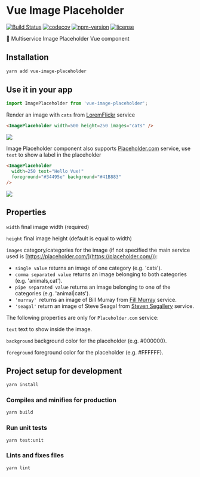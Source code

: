 # Vue Image Placeholder

[![Build Status](https://travis-ci.org/astagi/vue-image-placeholder.svg?branch=master)](https://travis-ci.org/astagi/vue-image-placeholder) [![codecov](https://codecov.io/gh/astagi/vue-image-placeholder/branch/master/graph/badge.svg)](https://codecov.io/gh/astagi/vue-image-placeholder) [![npm-version](https://img.shields.io/npm/v/vue-image-placeholder.svg)](https://www.npmjs.com/package/vue-image-placeholder) [![license](https://img.shields.io/npm/l/express.svg)]()

🌉 Multiservice Image Placeholder Vue component

## Installation

```sh
yarn add vue-image-placeholder
```

## Use it in your app

```ts
import ImagePlaceholder from 'vue-image-placeholder';
```

Render an image with `cats` from [LoremFlickr](https://loremflickr.com/) service

```html
<ImagePlaceholder width=500 height=250 images="cats" />
```

<img src="https://loremflickr.com/500/250/cats"/>

Image Placeholder component also supports [Placeholder.com](https://placeholder.com/) service, use `text` to show a label in the placeholder

```html
<ImagePlaceholder
  width=250 text="Hello Vue!"
  foreground="#34495e" background="#41B883"
/>
```

<img src="https://via.placeholder.com/250x250/41B883/34495e?text=Hello+Vue%21"/>


## Properties

`width` final image width (required)

`height` final image height (default is equal to width)

`images` category/categories for the image (if not specified the main service used is [https://placeholder.com/](https://placeholder.com/)):
  - `single value` returns an image of one category (e.g. 'cats').
  - `comma separated value` returns an image belonging to both categories (e.g. 'animals,cat').
  - `pipe separated value` returns an image belonging to one of the categories (e.g. 'animal|cats').
  - `'murray' `returns an image of Bill Murray from [Fill Murray](https://www.fillmurray.com/) service.
  - `'seagal'` return an image of Steve Seagal from [Steven Segallery](https://www.stevensegallery.com/) service.

The following properties are only for `Placeholder.com` service:

`text` text to show inside the image.

`background` background color for the placeholder (e.g. #000000).

`foreground` foreground color for the placeholder (e.g. #FFFFFF).

## Project setup for development

```sh
yarn install
```

### Compiles and minifies for production

```sh
yarn build
```

### Run unit tests

```sh
yarn test:unit
```

### Lints and fixes files

```sh
yarn lint
```
